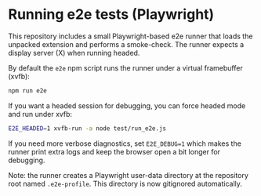# Running e2e tests (Playwright)

This repository includes a small Playwright-based e2e runner that loads the unpacked extension
and performs a smoke-check. The runner expects a display server (X) when running headed.

By default the `e2e` npm script runs the runner under a virtual framebuffer (xvfb):

```bash
npm run e2e
```

If you want a headed session for debugging, you can force headed mode and run under xvfb:

```bash
E2E_HEADED=1 xvfb-run -a node test/run_e2e.js
```

If you need more verbose diagnostics, set `E2E_DEBUG=1` which makes the runner print extra logs
and keep the browser open a bit longer for debugging.

Note: the runner creates a Playwright user-data directory at the repository root named `.e2e-profile`.
This directory is now gitignored automatically.
